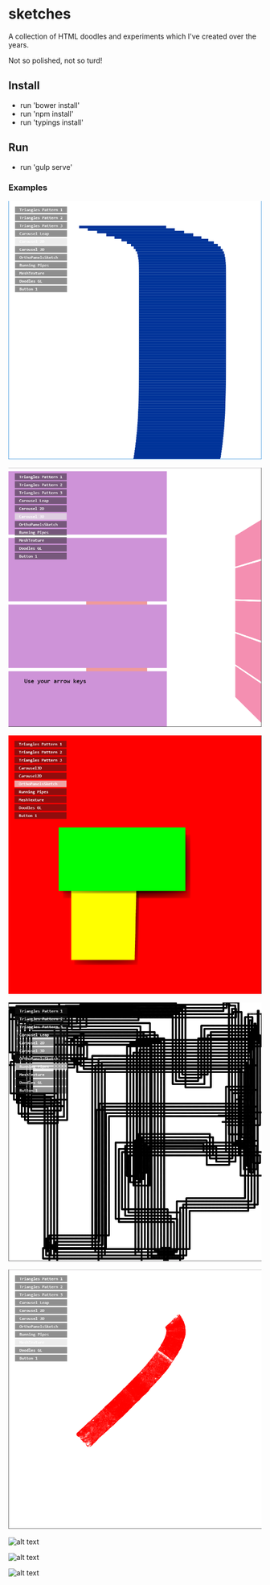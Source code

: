 # sketches

A collection of HTML doodles and experiments which I've created over the years.

Not so polished, not so turd!

## Install

- run 'bower install'
- run 'npm install'
- run 'typings install' 

## Run

- run 'gulp serve'

### Examples

![alt text](https://github.com/k-may/sketches/blob/master/img/Carousel2D.PNG?raw=true)

![alt text](https://github.com/k-may/sketches/blob/master/img/Carousel3D.PNG?raw=true)

![alt text](https://github.com/k-may/sketches/blob/master/img/OrthoPanel.PNG?raw=true)

![alt text](https://github.com/k-may/sketches/blob/master/img/RunningPipes.PNG?raw=true)

![alt text](https://github.com/k-may/sketches/blob/master/img/StretchMesh.PNG?raw=true)

![alt text](https://github.com/k-may/sketches/blob/master/img/Triangles1.PNG?raw=true)

![alt text](https://github.com/k-may/sketches/blob/master/img/Triangles2.PNG?raw=true)

![alt text](https://github.com/k-may/sketches/blob/master/img/Triangles3.PNG?raw=true)
